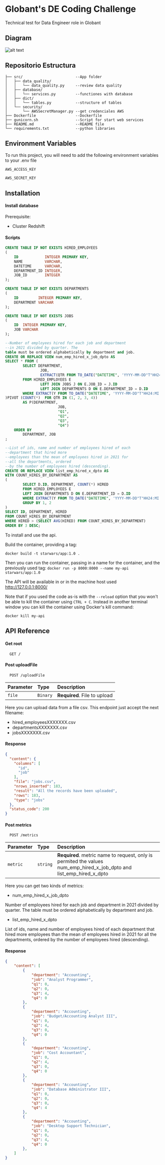 
# Globant's DE Coding Challenge

Technical test for Data Engineer role in Globant




## Diagram

![alt text](https://github.com/giorocar/GlobantCodingChallenge/images/diagram_app.png)
## Repositorio Estructura

```
├── src/                        --App folder 
│   ├── data_quality/
│   │   └── data_quality.py     --review data quality
│   ├── database/
│   │   └── services.py         --functiones with database
│   ├── dict/
│   │   └── tables.py           --structure of tables
│   └── security/
│       └── AWSSecretManager.py --get credenciales AWS
├── Dockerfile                  --Dockerfile
├── gunicorn.sh                 --Script for start web services
├── README.md                   --README file
└── requirements.txt            --python libraries
```
## Environment Variables

To run this project, you will need to add the following environment variables to your .env file

`AWS_ACCESS_KEY`

`AWS_SECRET_KEY`


## Installation

#### Install database
Prerequisite:

- Cluster Redshift

#### Scripts

``` sql
CREATE TABLE IF NOT EXISTS HIRED_EMPLOYEES
(
    ID            INTEGER PRIMARY KEY,
    NAME          VARCHAR,
    DATETIME      VARCHAR,
    DEPARTMENT_ID INTEGER,
    JOB_ID        INTEGER
);

CREATE TABLE IF NOT EXISTS DEPARTMENTS
(
    ID         INTEGER PRIMARY KEY,
    DEPARTMENT VARCHAR
);

CREATE TABLE IF NOT EXISTS JOBS
(
    ID  INTEGER PRIMARY KEY,
    JOB VARCHAR
);

--Number of employees hired for each job and department 
--in 2021 divided by quarter. The
table must be ordered alphabetically by department and job.
CREATE OR REPLACE VIEW num_emp_hired_x_job_dpto AS
SELECT * FROM (
        SELECT DEPARTMENT,
                JOB,
                EXTRACT(QTR FROM TO_DATE("DATETIME", 'YYYY-MM-DD"T"HH24:MI:SSZ')) AS QTR
        FROM HIRED_EMPLOYEES E
                LEFT JOIN JOBS J ON E.JOB_ID = J.ID
                LEFT JOIN DEPARTMENTS D ON E.DEPARTMENT_ID = D.ID
        WHERE EXTRACT(Y FROM TO_DATE("DATETIME", 'YYYY-MM-DD"T"HH24:MI:SSZ')) = 2021
)PIVOT (COUNT(*)  FOR QTR IN (1, 2, 3, 4))
		AS P(DEPARTMENT,
                        JOB,                        
                        "Q1",
                        "Q2",
                        "Q3",
                        "Q4")
	ORDER BY
		DEPARTMENT, JOB 
;

--List of ids, name and number of employees hired of each 
--department that hired more
--employees than the mean of employees hired in 2021 for 
--all the departments, ordered
--by the number of employees hired (descending).
CREATE OR REPLACE VIEW list_emp_hired_x_dpto AS
WITH COUNT_HIRES_BY_DEPARTMENT AS 
(
        SELECT D.ID, DEPARTMENT, COUNT(*) HIRED
        FROM HIRED_EMPLOYEES E
        LEFT JOIN DEPARTMENTS D ON E.DEPARTMENT_ID = D.ID
        WHERE EXTRACT(Y FROM TO_DATE("DATETIME", 'YYYY-MM-DD"T"HH24:MI:SSZ')) = 2021
        GROUP BY 1, 2
)
SELECT ID, DEPARTMENT, HIRED
FROM COUNT_HIRES_BY_DEPARTMENT
WHERE HIRED > (SELECT AVG(HIRED) FROM COUNT_HIRES_BY_DEPARTMENT)
ORDER BY 3 DESC;
```

To install and use the api.

Build the container, providing a tag:

```docker build -t starwars/app:1.0 .```

Then you can run the container, passing in a name for the container, and the previously used tag:
```docker run -p 8000:8000 --name my-api starwars/app:1.0```

The API will be available in or in the machine host used http://127.0.0.1:8000/

Note that if you used the code as-is with the ```--reload``` option that you won't be able to kill the container using ```CTRL + C```.
Instead in another terminal window you can kill the container using Docker's kill command:

```docker kill my-api```
## API Reference

#### Get root

```http
  GET /
```
#### Post uploadFile

```http
  POST /uploadFile
```

| Parameter | Type     | Description                       |
| :-------- | :------- | :-------------------------------- |
| `file`      | `Binary` | **Required**. File to upload |

Here you can upload data from a file csv. This endpoint just accept the next filename:

- hired_employeesXXXXXXX.csv
- departmentsXXXXXXX.csv
- jobsXXXXXXX.csv

#### Response
```json
{
  "content": {
    "columns": [
      "id",
      "job"
    ],
    "file": "jobs.csv",
    "nrows_inserted": 183,
    "result": "All the records have been uploaded",
    "rows": 183,
    "type": "jobs"
  },
  "status_code": 200
}
```

#### Post metrics

```http
  POST /metrics
```

| Parameter | Type     | Description                       |
| :-------- | :------- | :-------------------------------- |
| `metric`      | `string` | **Required**. metric name to request, only is permited the values num_emp_hired_x_job_dpto and list_emp_hired_x_dpto|

Here you can get two kinds of metrics:

- num_emp_hired_x_job_dpto

Number of employees hired for each job and department in 2021 divided by quarter. The table must be ordered alphabetically by department and job.

- list_emp_hired_x_dpto

List of ids, name and number of employees hired of each department that hired more employees than the mean of employees hired in 2021 for all the departments, ordered by the number of employees hired (descending).

#### Response
```json
{
    "content": [
        {
            "department": "Accounting",
            "job": "Analyst Programmer",
            "q1": 0,
            "q2": 0,
            "q3": 4,
            "q4": 0
        },
        {
            "department": "Accounting",
            "job": "Budget/Accounting Analyst III",
            "q1": 0,
            "q2": 4,
            "q3": 0,
            "q4": 0
        },
        {
            "department": "Accounting",
            "job": "Cost Accountant",
            "q1": 0,
            "q2": 4,
            "q3": 0,
            "q4": 0
        },
        {
            "department": "Accounting",
            "job": "Database Administrator III",
            "q1": 0,
            "q2": 0,
            "q3": 0,
            "q4": 4
        },
        {
            "department": "Accounting",
            "job": "Desktop Support Technician",
            "q1": 0,
            "q2": 0,
            "q3": 4,
            "q4": 0
        },
    ]
}
```